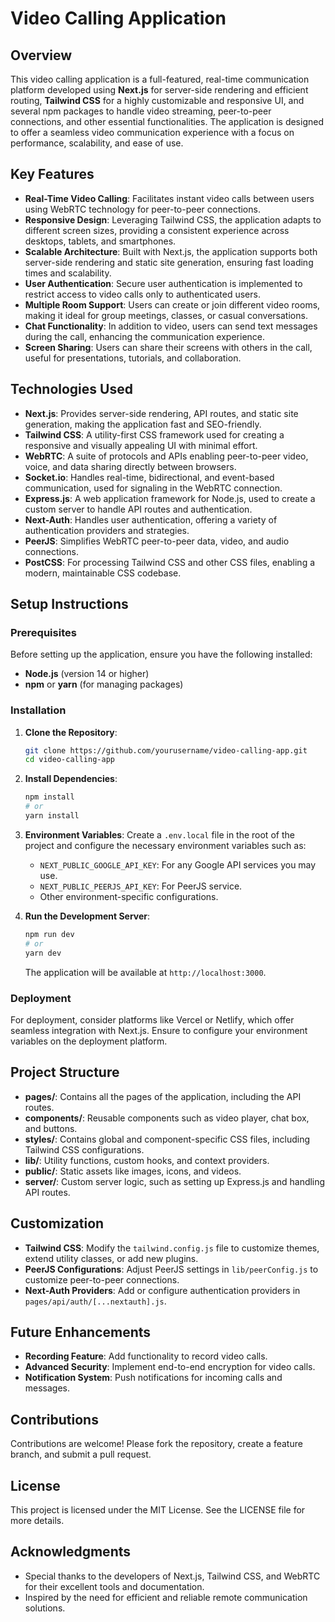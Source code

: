 # Video Calling Application

## Overview

This video calling application is a full-featured, real-time communication platform developed using **Next.js** for server-side rendering and efficient routing, **Tailwind CSS** for a highly customizable and responsive UI, and several npm packages to handle video streaming, peer-to-peer connections, and other essential functionalities. The application is designed to offer a seamless video communication experience with a focus on performance, scalability, and ease of use.

## Key Features

- **Real-Time Video Calling**: Facilitates instant video calls between users using WebRTC technology for peer-to-peer connections.
- **Responsive Design**: Leveraging Tailwind CSS, the application adapts to different screen sizes, providing a consistent experience across desktops, tablets, and smartphones.
- **Scalable Architecture**: Built with Next.js, the application supports both server-side rendering and static site generation, ensuring fast loading times and scalability.
- **User Authentication**: Secure user authentication is implemented to restrict access to video calls only to authenticated users.
- **Multiple Room Support**: Users can create or join different video rooms, making it ideal for group meetings, classes, or casual conversations.
- **Chat Functionality**: In addition to video, users can send text messages during the call, enhancing the communication experience.
- **Screen Sharing**: Users can share their screens with others in the call, useful for presentations, tutorials, and collaboration.

## Technologies Used

- **Next.js**: Provides server-side rendering, API routes, and static site generation, making the application fast and SEO-friendly.
- **Tailwind CSS**: A utility-first CSS framework used for creating a responsive and visually appealing UI with minimal effort.
- **WebRTC**: A suite of protocols and APIs enabling peer-to-peer video, voice, and data sharing directly between browsers.
- **Socket.io**: Handles real-time, bidirectional, and event-based communication, used for signaling in the WebRTC connection.
- **Express.js**: A web application framework for Node.js, used to create a custom server to handle API routes and authentication.
- **Next-Auth**: Handles user authentication, offering a variety of authentication providers and strategies.
- **PeerJS**: Simplifies WebRTC peer-to-peer data, video, and audio connections.
- **PostCSS**: For processing Tailwind CSS and other CSS files, enabling a modern, maintainable CSS codebase.

## Setup Instructions

### Prerequisites

Before setting up the application, ensure you have the following installed:

- **Node.js** (version 14 or higher)
- **npm** or **yarn** (for managing packages)

### Installation

1. **Clone the Repository**:
   ```bash
   git clone https://github.com/yourusername/video-calling-app.git
   cd video-calling-app
   ```

2. **Install Dependencies**:
   ```bash
   npm install
   # or
   yarn install
   ```

3. **Environment Variables**:
   Create a `.env.local` file in the root of the project and configure the necessary environment variables such as:
   - `NEXT_PUBLIC_GOOGLE_API_KEY`: For any Google API services you may use.
   - `NEXT_PUBLIC_PEERJS_API_KEY`: For PeerJS service.
   - Other environment-specific configurations.

4. **Run the Development Server**:
   ```bash
   npm run dev
   # or
   yarn dev
   ```
   The application will be available at `http://localhost:3000`.

### Deployment

For deployment, consider platforms like Vercel or Netlify, which offer seamless integration with Next.js. Ensure to configure your environment variables on the deployment platform.

## Project Structure

- **pages/**: Contains all the pages of the application, including the API routes.
- **components/**: Reusable components such as video player, chat box, and buttons.
- **styles/**: Contains global and component-specific CSS files, including Tailwind CSS configurations.
- **lib/**: Utility functions, custom hooks, and context providers.
- **public/**: Static assets like images, icons, and videos.
- **server/**: Custom server logic, such as setting up Express.js and handling API routes.

## Customization

- **Tailwind CSS**: Modify the `tailwind.config.js` file to customize themes, extend utility classes, or add new plugins.
- **PeerJS Configurations**: Adjust PeerJS settings in `lib/peerConfig.js` to customize peer-to-peer connections.
- **Next-Auth Providers**: Add or configure authentication providers in `pages/api/auth/[...nextauth].js`.

## Future Enhancements

- **Recording Feature**: Add functionality to record video calls.
- **Advanced Security**: Implement end-to-end encryption for video calls.
- **Notification System**: Push notifications for incoming calls and messages.

## Contributions

Contributions are welcome! Please fork the repository, create a feature branch, and submit a pull request.

## License

This project is licensed under the MIT License. See the LICENSE file for more details.

## Acknowledgments

- Special thanks to the developers of Next.js, Tailwind CSS, and WebRTC for their excellent tools and documentation.
- Inspired by the need for efficient and reliable remote communication solutions.

